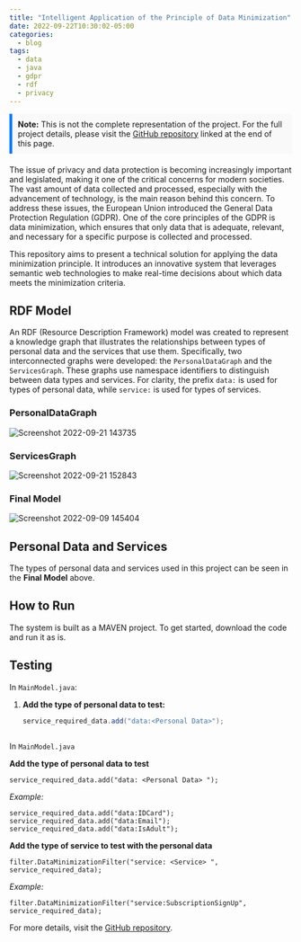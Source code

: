 ```yaml
---
title: "Intelligent Application of the Principle of Data Minimization"
date: 2022-09-22T10:30:02-05:00
categories:
  - blog
tags:
  - data
  - java
  - gdpr
  - rdf
  - privacy
---
```


<div style="background-color: #f9f9f9; padding: 10px; border-left: 5px solid #007bff; margin-bottom: 20px;">
  <strong>Note:</strong> This is not the complete representation of the project. For the full project details, please visit the <a href="#github-repository">GitHub repository</a> linked at the end of this page.
</div>

The issue of privacy and data protection is becoming increasingly important and legislated, making it one of the critical concerns for modern societies. The vast amount of data collected and processed, especially with the advancement of technology, is the main reason behind this concern. To address these issues, the European Union introduced the General Data Protection Regulation (GDPR). One of the core principles of the GDPR is data minimization, which ensures that only data that is adequate, relevant, and necessary for a specific purpose is collected and processed.

This repository aims to present a technical solution for applying the data minimization principle. It introduces an innovative system that leverages semantic web technologies to make real-time decisions about which data meets the minimization criteria.

## RDF Model

An RDF (Resource Description Framework) model was created to represent a knowledge graph that illustrates the relationships between types of personal data and the services that use them. Specifically, two interconnected graphs were developed: the `PersonalDataGraph` and the `ServicesGraph`. These graphs use namespace identifiers to distinguish between data types and services. For clarity, the prefix `data:` is used for types of personal data, while `service:` is used for types of services.

### PersonalDataGraph

![Screenshot 2022-09-21 143735](https://user-images.githubusercontent.com/67365815/203770295-b675b1de-0bbe-4056-bf0b-a3dfd6dc45a4.jpg)

### ServicesGraph

![Screenshot 2022-09-21 152843](https://user-images.githubusercontent.com/67365815/203770345-dabfc826-7e60-4978-894e-fa1379012491.jpg)

### Final Model

![Screenshot 2022-09-09 145404](https://user-images.githubusercontent.com/67365815/203770370-d809e080-2e75-418d-b08d-b2a37fde2509.jpg)

## Personal Data and Services

The types of personal data and services used in this project can be seen in the **Final Model** above.

## How to Run

The system is built as a MAVEN project. To get started, download the code and run it as is.

## Testing

In `MainModel.java`:

1. **Add the type of personal data to test:**

   ```java
   service_required_data.add("data:<Personal Data>");



In ```MainModel.java``` 


**Add the type of personal data to test** 

```
service_required_data.add("data: <Personal Data> ");
```

*Example:*
```
service_required_data.add("data:IDCard");
service_required_data.add("data:Email");
service_required_data.add("data:IsAdult");
```


**Add the type of service to test with the personal data** 

```
filter.DataMinimizationFilter("service: <Service> ", service_required_data);
```

*Example:*
```
filter.DataMinimizationFilter("service:SubscriptionSignUp", service_required_data);
```


For more details, visit the [GitHub repository](https://github.com/Stelios-T/Data-Minimization-System).